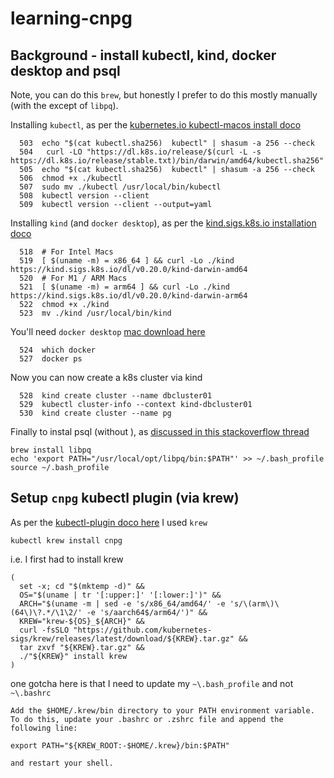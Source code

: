 # learning-cnpg


## Background - install kubectl, kind, docker desktop and psql 

Note, you can do this `brew`, but honestly I prefer to do this mostly manually (with the except of `libpq`). 

Installing `kubectl`, as per the [kubernetes.io kubectl-macos install doco](https://kubernetes.io/docs/tasks/tools/install-kubectl-macos/)
```
  503  echo "$(cat kubectl.sha256)  kubectl" | shasum -a 256 --check
  504   curl -LO "https://dl.k8s.io/release/$(curl -L -s https://dl.k8s.io/release/stable.txt)/bin/darwin/amd64/kubectl.sha256"
  505  echo "$(cat kubectl.sha256)  kubectl" | shasum -a 256 --check
  506  chmod +x ./kubectl
  507  sudo mv ./kubectl /usr/local/bin/kubectl
  508  kubectl version --client
  509  kubectl version --client --output=yaml
```

Installing `kind` (and `docker desktop`), as per the [kind.sigs.k8s.io installation doco](https://kind.sigs.k8s.io/docs/user/quick-start/#installation)

```
  518  # For Intel Macs
  519  [ $(uname -m) = x86_64 ] && curl -Lo ./kind https://kind.sigs.k8s.io/dl/v0.20.0/kind-darwin-amd64
  520  # For M1 / ARM Macs
  521  [ $(uname -m) = arm64 ] && curl -Lo ./kind https://kind.sigs.k8s.io/dl/v0.20.0/kind-darwin-arm64
  522  chmod +x ./kind
  523  mv ./kind /usr/local/bin/kind
```

You'll need `docker desktop` [mac download here](https://docs.docker.com/desktop/install/mac-install/)
```
  524  which docker
  527  docker ps
```

Now you can now create a k8s cluster via kind
```
  528  kind create cluster --name dbcluster01
  529  kubectl cluster-info --context kind-dbcluster01
  530  kind create cluster --name pg
```

Finally to instal psql (without ), as [discussed in this stackoverflow thread](https://stackoverflow.com/questions/44654216/correct-way-to-install-psql-without-full-postgres-on-macos)

```
brew install libpq
echo 'export PATH="/usr/local/opt/libpq/bin:$PATH"' >> ~/.bash_profile
source ~/.bash_profile
```


## Setup `cnpg` kubectl plugin (via krew) 


As per the [kubectl-plugin doco here](https://cloudnative-pg.io/documentation/1.22/kubectl-plugin/) I used `krew`

```
kubectl krew install cnpg
```
i.e. I first had to install krew

```
(
  set -x; cd "$(mktemp -d)" &&
  OS="$(uname | tr '[:upper:]' '[:lower:]')" &&
  ARCH="$(uname -m | sed -e 's/x86_64/amd64/' -e 's/\(arm\)\(64\)\?.*/\1\2/' -e 's/aarch64$/arm64/')" &&
  KREW="krew-${OS}_${ARCH}" &&
  curl -fsSLO "https://github.com/kubernetes-sigs/krew/releases/latest/download/${KREW}.tar.gz" &&
  tar zxvf "${KREW}.tar.gz" &&
  ./"${KREW}" install krew
)
```

one gotcha here is that I need to update my `~\.bash_profile` and not  `~\.bashrc`

```
Add the $HOME/.krew/bin directory to your PATH environment variable. To do this, update your .bashrc or .zshrc file and append the following line:

export PATH="${KREW_ROOT:-$HOME/.krew}/bin:$PATH"

and restart your shell.
```






